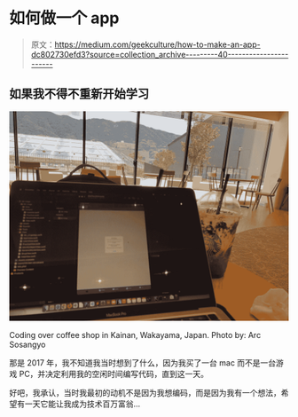 # 如何做一个 app

> 原文：<https://medium.com/geekculture/how-to-make-an-app-dc802730efd3?source=collection_archive---------40----------------------->

## 如果我不得不重新开始学习

![](img/20c3d7205ac0313fef5ba9df90fb4116.png)

Coding over coffee shop in Kainan, Wakayama, Japan. Photo by: Arc Sosangyo

那是 2017 年，我不知道我当时想到了什么，因为我买了一台 mac 而不是一台游戏 PC，并决定利用我的空闲时间编写代码，直到这一天。

好吧，我承认，当时我最初的动机不是因为我想编码，而是因为我有一个想法，希望有一天它能让我成为技术百万富翁…